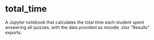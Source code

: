 # total_time

A Jupyter notebook that calculates the total time each student spent answering all quizzes, with the data provided as moodle .xlsx "Results" exports.
